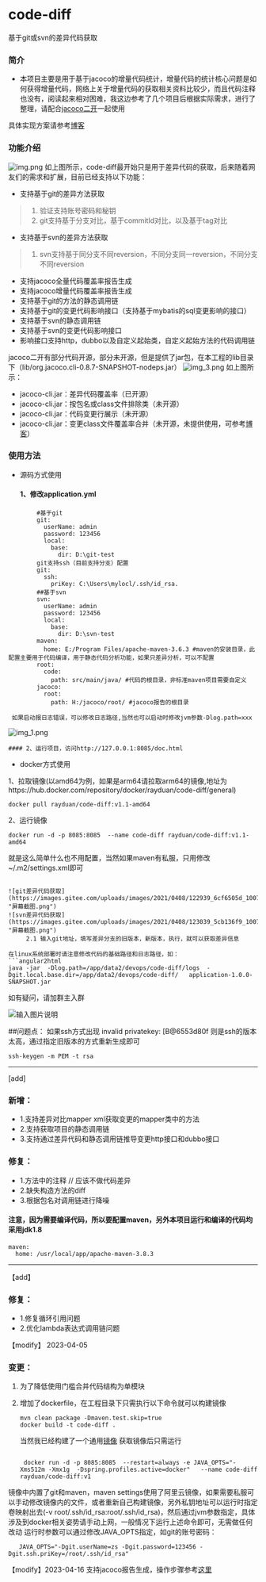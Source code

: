 # code-diff
基于git或svn的差异代码获取


### 简介
+ 本项目主要是用于基于jacoco的增量代码统计，增量代码的统计核心问题是如何获得增量代码，网络上关于增量代码的获取相关资料比较少，而且代码注释也没有，阅读起来相对困难，我这边参考了几个项目后根据实际需求，进行了整理，请配合[jacoco二开](https://gitee.com/Dray/jacoco.git)一起使用

具体实现方案请参考[博客](https://blog.csdn.net/tushuping/article/details/112613528)

### 功能介绍
![img.png](img.png)
如上图所示，code-diff最开始只是用于差异代码的获取，后来随着网友们的需求和扩展，目前已经支持以下功能：
* 支持基于git的差异方法获取
 > 1. 验证支持账号密码和秘钥
 > 2. git支持基于分支对比，基于commitId对比，以及基于tag对比
* 支持基于svn的差异方法获取
 > 1. svn支持基于同分支不同reversion，不同分支同一reversion，不同分支不同reversion
* 支持jacoco全量代码覆盖率报告生成
* 支持jacoco增量代码覆盖率报告生成
* 支持基于git的方法的静态调用链
* 支持基于git的变更代码影响接口（支持基于mybatis的sql变更影响的接口）
* 支持基于svn的静态调用链
* 支持基于svn的变更代码影响接口
* 影响接口支持http，dubbo以及自定义起始类，自定义起始方法的代码调用链

jacoco二开有部分代码开源，部分未开源，但是提供了jar包，在本工程的lib目录下（lib/org.jacoco.cli-0.8.7-SNAPSHOT-nodeps.jar）
![img_3.png](img_3.png)
如上图所示：
* jacoco-cli.jar：差异代码覆盖率（已开源）
* jacoco-cli.jar：按包名或class文件排除类（未开源）
* jacoco-cli.jar：代码变更行展示（未开源）
* jacoco-cli.jar：变更class文件覆盖率合并（未开源，未提供使用，可参考[博客](https://blog.csdn.net/tushuping/article/details/131640959?spm=1001.2014.3001.5501)）
### 使用方法
* 源码方式使用
    #### 1、修改application.yml

```agsl
        #基于git
        git:
          userName: admin
          password: 123456
          local:
            base:
              dir: D:\git-test
        git支持ssh（目前支持分支）配置
        git:
          ssh:
            priKey: C:\Users\mylocl/.ssh/id_rsa.
        ##基于svn
        svn:
          userName: admin
          password: 123456
          local:
            base:
              dir: D:\svn-test  
        maven:
          home: E:/Program Files/apache-maven-3.6.3 #maven的安装目录，此配置主要用于代码编译，用于静态代码分析功能，如果只差异分析，可以不配置
        root:
          code:
            path: src/main/java/ #代码的根目录，非标准maven项目需要自定义
        jacoco:
          root:
            path: H:/jacoco/root/ #jacoco报告的根目录      
```
     如果启动报日志错误，可以修改日志路径,当然也可以启动时修改jvm参数-Dlog.path=xxx
![img_1.png](img_1.png)

    #### 2、运行项目，访问http://127.0.0.1:8085/doc.html
* docker方式使用

1、拉取镜像(以amd64为例，如果是arm64请拉取arm64的镜像,地址为https://hub.docker.com/repository/docker/rayduan/code-diff/general)
```angular2html
docker pull rayduan/code-diff:v1.1-amd64
```
2、运行镜像
```angular2html
docker run -d -p 8085:8085  --name code-diff rayduan/code-diff:v1.1-amd64
```
就是这么简单什么也不用配置，当然如果maven有私服，只用修改~/.m2/settings.xml即可
```angular2html

![git差异代码获取](https://images.gitee.com/uploads/images/2021/0408/122939_6cf6505d_1007820.png "屏幕截图.png")
![svn差异代码获取](https://images.gitee.com/uploads/images/2021/0408/123039_5cb136f9_1007820.png "屏幕截图.png")
	 2.1 输入git地址，填写差异分支的旧版本，新版本，执行，就可以获取差异信息

在linux系统部署时请注意修改代码的基础路径和日志路径，如：
```angular2html
java -jar  -Dlog.path=/app/data2/devops/code-diff/logs  -Dgit.local.base.dir=/app/data2/devops/code-diff/   application-1.0.0-SNAPSHOT.jar
```


如有疑问，请加群主入群

![输入图片说明](https://images.gitee.com/uploads/images/2021/0414/163539_9ff67f82_1007820.png "屏幕截图.png")


##问题点：
如果ssh方式出现
invalid privatekey: [B@6553d80f 则是ssh的版本太高，通过指定旧版本的方式重新生成即可
```
ssh-keygen -m PEM -t rsa
```
---
[add]
### 新增：
* 1.支持差异对比mapper xml获取变更的mapper类中的方法
* 2.支持获取项目的静态调用链
* 3.支持通过差异代码和静态调用链推导变更http接口和dubbo接口
### 修复：
* 1.方法中的注释 // 应该不做代码差异
* 2.缺失构造方法的diff
* 3.根据包名对调用链进行降噪
#### 注意，因为需要编译代码，所以要配置maven，另外本项目运行和编译的代码均采用jdk1.8
```agsl
maven:
  home: /usr/local/app/apache-maven-3.8.3
```
---
【add】
### 修复：
* 1.修复循环引用问题
* 2.优化lambda表达式调用链问题

【modify】 2023-04-05
### 变更：
1. 为了降低使用门槛合并代码结构为单模块
2. 增加了dockerfile，在工程目录下只需执行以下命令就可以构建镜像
    ```
   mvn clean package -Dmaven.test.skip=true
   docker build -t code-diff .
   ```
   当然我已经构建了一个通用[镜像](https://hub.docker.com/layers/rayduan/code-diff/v1/images/sha256-eefb21263cef421866ff68b193b4311a877e29e20a5acb2ef5745de1aefd396f?context=repo)
   获取镜像后只需运行

   ``` 
   
    docker run -d -p 8085:8085  --restart=always -e JAVA_OPTS="-Xms512m -Xmx1g  -Dspring.profiles.active=docker"   --name code-diff rayduan/code-diff:v1
   
   ```

  镜像中内置了git和maven，maven settings使用了阿里云镜像，如果需要私服可以手动修改镜像内的文件，或者重新自己构建镜像，另外私钥地址可以运行时指定卷映射出去(-v root/.ssh/id_rsa:root/.ssh/id_rsa)，然后通过jvm参数指定，具体涉及到docker相关姿势请手动上网，一般情况下运行上述命令即可，无需做任何改动
  运行时参数可以通过修改JAVA_OPTS指定，如git的账号密码：
  ```
     JAVA_OPTS="-Dgit.userName=zs -Dgit.password=123456 -Dgit.ssh.priKey=/root/.ssh/id_rsa" 
  ```

【modify】2023-04-16
支持jacoco报告生成，操作步骤参考[这里](https://gitee.com/Dray/code-diff/wikis/%E4%BD%BF%E7%94%A8jacoco%E5%91%BD%E4%BB%A4%E7%94%9F%E6%88%90jacoco%E6%8A%A5%E5%91%8A?sort_id=8001440)